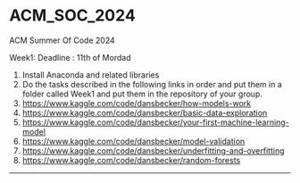 # ACM_SOC_2024
ACM Summer Of Code 2024

Week1: 
Deadline : 11th of Mordad
1. Install Anaconda and related libraries
2. Do the tasks described in the following links in order and put them in a folder called Week1 and put them in the repository of your group.
  1. https://www.kaggle.com/code/dansbecker/how-models-work
  2. https://www.kaggle.com/code/dansbecker/basic-data-exploration
  3. https://www.kaggle.com/code/dansbecker/your-first-machine-learning-model
  4. https://www.kaggle.com/code/dansbecker/model-validation
  5. https://www.kaggle.com/code/dansbecker/underfitting-and-overfitting
  6. https://www.kaggle.com/code/dansbecker/random-forests

-------------------------------------------------------------------------------------------------------------------------------------------
